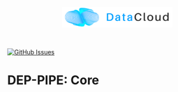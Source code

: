 <p align="center"><img width=50% src="https://raw.githubusercontent.com/DataCloud-project/toolbox/master/docs/img/datacloud_logo.png"></p>&nbsp;

[![GitHub Issues](https://img.shields.io/github/issues/DataCloud-project/DEP-PIPE-core.svg)](https://github.com/DataCloud-project/DEP-PIPE-core/issues)

# DEP-PIPE: Core
